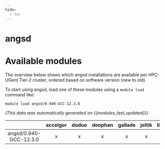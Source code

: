 ```yaml
---
hide:
  - toc
---
```


angsd
=====

# Available modules


The overview below shows which angsd installations are available per HPC-UGent Tier-2 cluster, ordered based on software version (new to old).

To start using angsd, load one of these modules using a `module load` command like:

```shell
module load angsd/0.940-GCC-12.3.0
```

*(This data was automatically generated on {{modules_last_updated}})*  

| |accelgor|doduo|donphan|gallade|joltik|litleo|shinx|
| :---: | :---: | :---: | :---: | :---: | :---: | :---: | :---: |
|angsd/0.940-GCC-12.3.0|x|x|x|x|x|x|x|
